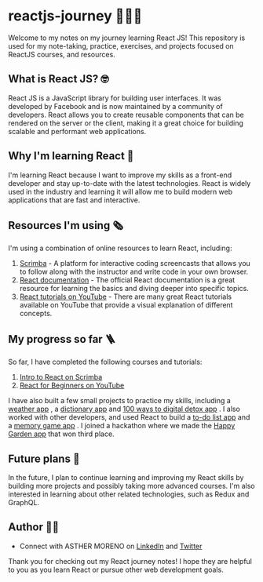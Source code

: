# reactjs-journey 👩🏼‍💻

Welcome to my notes on my journey learning React JS!
This repository is used for my note-taking, practice, exercises, and projects focused on ReactJS courses, and resources.

## What is React JS? 🤓

React JS is a JavaScript library for building user interfaces. It was developed by Facebook and is now maintained by a community of developers. React allows you to create reusable components that can be rendered on the server or the client, making it a great choice for building scalable and performant web applications.

## Why I'm learning React 📕

I'm learning React because I want to improve my skills as a front-end developer and stay up-to-date with the latest technologies. React is widely used in the industry and learning it will allow me to build modern web applications that are fast and interactive.

## Resources I'm using 🗞️

I'm using a combination of online resources to learn React, including:

1. [Scrimba](https://scrimba.com/dashboard#overview) - A platform for interactive coding screencasts that allows you to follow along with the instructor and write code in your own browser.
2. [React documentation](https://beta.reactjs.org) - The official React documentation is a great resource for learning the basics and diving deeper into specific topics.
3. [React tutorials on YouTube](https://www.youtube.com/results?search_query=react+tutorials) - There are many great React tutorials available on YouTube that provide a visual explanation of different concepts.

## My progress so far 🪜

So far, I have completed the following courses and tutorials:

1. [Intro to React on Scrimba](https://scrimba.com/learn/learnreact)
2. [React for Beginners on YouTube](https://www.youtube.com/watch?v=JPT3bFIwJYA)

I have also built a few small projects to practice my skills, including a [weather app](https://github.com/AshM10/react-weather-app) , a [dictionary app](https://github.com/AshM10/react-dictionary-project) and [100 ways to digital detox app](https://github.com/AshM10/digital-detox) . I also worked with other developers, and used React to build a [to-do list app](https://github.com/explorerdevs/fm-todoist) and a [memory game app](https://github.com/explorerdevs/memory-game) . I joined a hackathon where we made the [Happy Garden app](https://github.com/elsalvadordali/green-smile) that won third place. 

## Future plans 🔭

In the future, I plan to continue learning and improving my React skills by building more projects and possibly taking more advanced courses. I'm also interested in learning about other related technologies, such as Redux and GraphQL.

## Author 👸🏼
- Connect with ASTHER MORENO on [LinkedIn](https://www.linkedin.com/in/asthermoreno10/) and [Twitter](https://twitter.com/sexy_gravy)

Thank you for checking out my React journey notes! I hope they are helpful to you as you learn React or pursue other web development goals.
